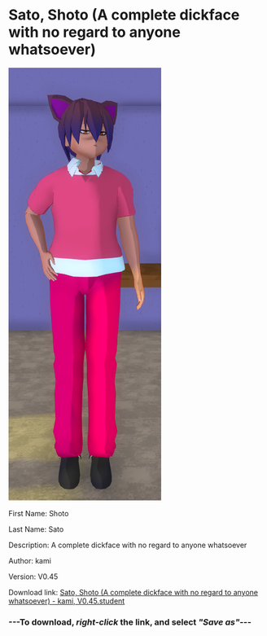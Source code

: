 # Sato, Shoto (A complete dickface with no regard to anyone whatsoever)

<img src = "https://raw.githubusercontent.com/Arbiter1223/Daigaku-Gurashi-Custom-Students/master/Students/Files/Sato%2C%20Shoto%20(A%20complete%20dickface%20with%20no%20regard%20to%20anyone%20whatsoever).png">

First Name: Shoto

Last Name: Sato

Description: A complete dickface with no regard to anyone whatsoever

Author: kami

Version: V0.45

Download link: <a href="https://raw.githubusercontent.com/Arbiter1223/Daigaku-Gurashi-Custom-Students/master/Students/Files/Sato%2C%20Shoto%20(A%20complete%20dickface%20with%20no%20regard%20to%20anyone%20whatsoever)%20-%20kami%2C%20V0.45.student">Sato, Shoto (A complete dickface with no regard to anyone whatsoever) - kami, V0.45.student</a>

### ---**To download, _right-click_ the link, and select _"Save as"_**---
